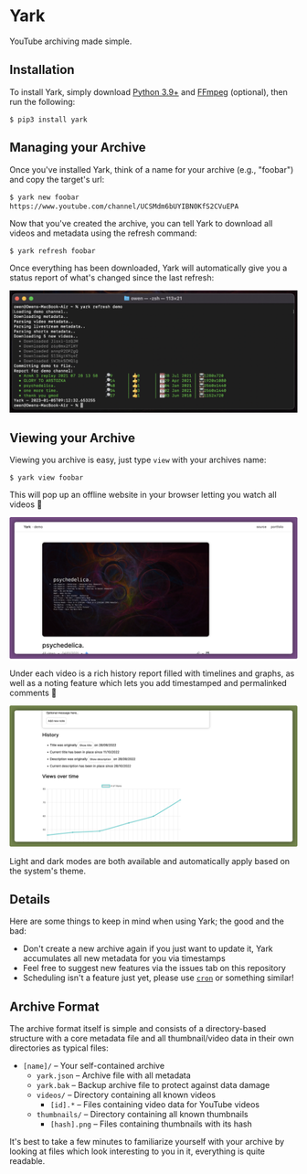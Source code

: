 # Yark

YouTube archiving made simple.

<!-- NOTE: rewrite delayed for now, ah well -->
<!-- <a href="https://github.com/Owez/yark/tree/v1.3-rewrite"><img src="./examples/images/rewrite.png" alt="Yark is being rewritten on the v1.3-rewrite branch!" width=400 /></a> -->

<!-- NOTE: uncomment when new gui is out -->
<!-- If you're reading this, you're probably trying to download/use Yark via PyPI which has been removed in newer versions. You can download a modern version of Yark [here](https://github.com/Owez/yark).
<p><img src="https://raw.githubusercontent.com/Owez/yark/1.2-support/examples/images/transition.png" alt="Version release transition" title="Version release transition" width="450" /></p> -->

## Installation

To install Yark, simply download [Python 3.9+](https://www.python.org/downloads/) and [FFmpeg](https://ffmpeg.org/) (optional), then run the following:

```shell
$ pip3 install yark
```

## Managing your Archive

Once you've installed Yark, think of a name for your archive (e.g., "foobar") and copy the target's url:

```shell
$ yark new foobar https://www.youtube.com/channel/UCSMdm6bUYIBN0KfS2CVuEPA
```

Now that you've created the archive, you can tell Yark to download all videos and metadata using the refresh command:

```shell
$ yark refresh foobar
```

Once everything has been downloaded, Yark will automatically give you a status report of what's changed since the last refresh:

<p><img src="https://raw.githubusercontent.com/Owez/yark/1.2-support/examples/images/cli_dark.png" alt="Report Demo" title="Report Demo" width="600" /></p>

## Viewing your Archive

Viewing you archive is easy, just type `view` with your archives name:

```shell
$ yark view foobar
```

This will pop up an offline website in your browser letting you watch all videos 🚀

<p><img src="https://raw.githubusercontent.com/Owez/yark/1.2-support/examples/images/viewer_light.png" alt="Viewer Demo" title="Viewer Demo" width=650 /></p>

Under each video is a rich history report filled with timelines and graphs, as well as a noting feature which lets you add timestamped and permalinked comments 👐

<p><img src="https://raw.githubusercontent.com/Owez/yark/1.2-support/examples/images/viewer_stats_light.png" alt="Viewer Demo – Stats" title="Viewer Demo – Stats" width=650 /></p>

Light and dark modes are both available and automatically apply based on the system's theme.

## Details

Here are some things to keep in mind when using Yark; the good and the bad:

- Don't create a new archive again if you just want to update it, Yark accumulates all new metadata for you via timestamps
- Feel free to suggest new features via the issues tab on this repository
- Scheduling isn't a feature just yet, please use [`cron`](https://en.wikipedia.org/wiki/Cron) or something similar!

## Archive Format

The archive format itself is simple and consists of a directory-based structure with a core metadata file and all thumbnail/video data in their own directories as typical files:

- `[name]/` – Your self-contained archive
  - `yark.json` – Archive file with all metadata
  - `yark.bak` – Backup archive file to protect against data damage
  - `videos/` – Directory containing all known videos
    - `[id].*` – Files containing video data for YouTube videos
  - `thumbnails/` – Directory containing all known thumbnails
    - `[hash].png` – Files containing thumbnails with its hash

It's best to take a few minutes to familiarize yourself with your archive by looking at files which look interesting to you in it, everything is quite readable.

